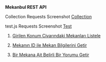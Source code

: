 **Mekanbul REST API** 

Collection Requests Screenshot 
[Collection](./fotolar/ApiTest.PNG) 

test.js Requests Screenshot 
[Test](./fotolar/CollectionTest.PNG) 

1.  [Girilen Konum Civarındaki Mekanları Listele](./fotolar/mekangetir.PNG)

2.  [Mekanın ID ile Mekan Bilgilerini Getir](./fotolar/mekanidilegetir.PNG) 

3.  [Bir Mekana Ait Belirli Bir Yorumu Getir](./fotolar/mekanaaityorum.PNG) 
